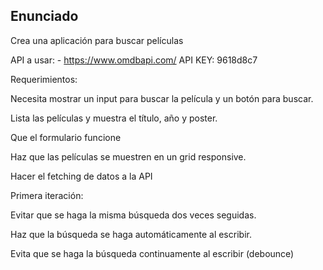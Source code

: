## Enunciado

Crea una aplicación para buscar películas

API a usar: - https://www.omdbapi.com/
API KEY: 9618d8c7

Requerimientos:

Necesita mostrar un input para buscar la película y un botón para buscar.

Lista las películas y muestra el título, año y poster.

Que el formulario funcione

Haz que las películas se muestren en un grid responsive.

Hacer el fetching de datos a la API

Primera iteración:

Evitar que se haga la misma búsqueda dos veces seguidas.

Haz que la búsqueda se haga automáticamente al escribir.

Evita que se haga la búsqueda continuamente al escribir (debounce)